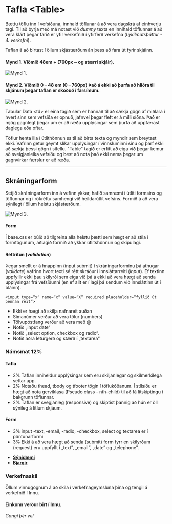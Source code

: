 # Tafla  &lt;Table> 

Bættu töflu inn í vefsíðuna, innhald töflunar á að vera dagskrá af einhverju tagi. Til að byrja með má notast við _dummy_ texta en innihald töflunnar á að vera klárt þegar farið er yfir verkefnið í yfirferð verkefna (_Lykilmatsþáttur - 4. verkefni_). 

Taflan á að birtast í öllum skjástærðum án þess að fara út fyrir skjáinn.  

#### Mynd 1. Viðmið 48em + (760px ~ og stærri skjáir).

![Mynd 1.](Námsefni-3/mynd-1.jpg)

#### Mynd 2. Viðmið 0 – 48 em (0 – 760px) Það á ekki að þurfa að hliðra til skjánum þegar taflan er skoðuð í farsímum.

![Mynd 2.](Námsefni-3/mynd-2.jpg)

Tabular Data &lt;td> er eina tagið sem er hannað til að sækja gögn af miðlara í hvert sinn sem vefsíða er opnuð, jafnvel þegar flett er á milli síðna. Það er mjög gagnlegt þegar um er að ræða upplýsingar sem þurfa að uppfærast daglega eða oftar.

Töflur henta illa í útlithönnun ss til að birta texta og myndir sem breytast ekki. Vafrinn getur geymt slíkar upplýsingar í vinnsluminni sínu og þarf ekki að sækja þessi gögn í sífellu. "Table" tagið er erfitt að eiga við þegar kemur að sveigjanleika vefsíðu og best að nota það ekki nema þegar um gagnvirkar færslur er að ræða.  

---

## Skráningarform 

Setjið skráningarform inn á vefinn ykkar, hafið samræmi í útliti formsins og töflunnar og í rökréttu samhengi við heildarútlit vefsins.  Formið á að vera sýnilegt í öllum helstu skjástærðum. 
  
![Mynd 3.](Námsefni-3/mynd-3.jpg)

#### Form 

Í base.css er búið að tilgreina alla helstu þætti sem hægt er að stíla í formtögunum, aðlagið formið að ykkar útlitshönnun og skipulagi.

#### Réttritun (_validation_)
Þegar smellt er á hnappinn (input submit) í skráningarforminu þá athugar (_validate_) vafrinn hvort texti sé rétt skráður í innsláttarreiti (_input_). Ef textinn uppfyllir ekki þau skilyrði sem eiga við þá á ekki að vera hægt að senda upplýsingar frá vefsíðunni (en ef allt er í lagi þá sendum við innsláttinn út í bláinn). 

` <input type=“x“ name=“x“ value=“X“ required placeholder=“fyllið út þennan reit“> `

* Ekki er hægt að skilja nafnareit auðan 		
* Símanúmer verður að vera tölur (numbers)
* Tölvupóstfang verður að vera með @	      	
* Notið „input date“
* Notið „select option, checkbox og radio“. 	
* Notið aðra leturgerð og stærð í „textarea“

### Námsmat 12%

#### Tafla 

* 2% Taflan inniheldur upplýsingar sem eru skiljanlegar og skilmerkilega settar upp.
* 2% Notaðu thead, tbody og tfooter tögin í töflukóðanum. Í stílsíðu er hægt að nota gerviklasa (Pseudo class - nth-child) til að fá litskiptingu í bakgrunn töflunnar. 
* 2% Taflan er svegjanleg (responsive) og skiptist þannig að hún er öll sýnileg
á litlum skjáum.

#### Form 
* 3%	input -text, -email, -radio, -checkbox, select og textarea er í pöntunarformi 
* 3%	Ekki á að vera hægt að senda (submit) form fyrr en skilyrðum (request)  eru uppfyllt í „text“, „email“, „date“ og „telephone“.

- **[Sýnidæmi](https://vefhonnun.github.io/synidaemi/verkefni-3/)**
- **[Bjargir](https://github.com/vefhonnun/23-Verkefni-s1/wiki)**

### Verkefnaskil

Öllum vinnugögnum á að skila í verkefnageymsluna þína og tengil á verkefnið í Innu.

#### Einkunn verður birt í Innu.

_Gangi þér vel_

